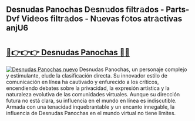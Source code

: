 ## Desnudas Panochas D𝚎sn𝚞dos filtr𝚊dos - Parts-Dvf Vid𝚎os filtr𝚊dos - N𝚞evas f𝚘tos atr𝚊ctivas anjU6

# <h2><a href="http://mb1jw1.tromn.icu/?c=Desnudas+Panochas">🔗👉👉👉 Desnudas Panochas 🔗🔗</a></h2>

[![Desnudas Panochas nuevo](https://i.imgur.com/pEAQMta.gif)](http://mb1jw1.tromn.icu/?c=Desnudas+Panochas)
Desnudas Panochas, un personaje complejo y estimulante, elude la clasificación directa. Su innovador estilo de comunicación en línea ha cautivado y enfurecido a los críticos, encendiendo debates sobre la privacidad, la expresión artística y la naturaleza evolutiva de las comunidades virtuales. Aunque su dirección futura no está clara, su influencia en el mundo en línea es indiscutible. Armada con una tenacidad inquebrantable y un encanto innegable, la influencia de Desnudas Panochas en el mundo virtual no tiene límites.
